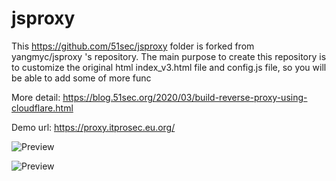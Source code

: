 # jsproxy

This https://github.com/51sec/jsproxy folder is forked from  yangmyc/jsproxy 's repository. 
The main purpose to create this repository is to customize the original html index_v3.html file and config.js file, so you will be able to add some of more func


More detail: https://blog.51sec.org/2020/03/build-reverse-proxy-using-cloudflare.html


Demo url:  https://proxy.itprosec.eu.org/

![Preview](https://photos.51sec.org/file/test1-51sec/2021/10/chrome_ZSnUeoqkrz.png)

![Preview](https://photos.51sec.org/file/test1-51sec/2021/10/chrome_RQXmuOhN3j.png)
